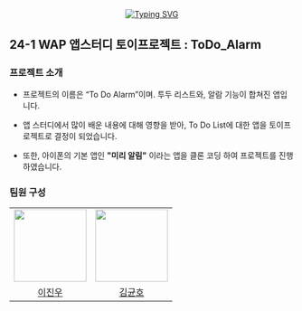 <div align="center">
<a href="https://git.io/typing-svg"><img src="https://readme-typing-svg.demolab.com?font=Lobster&color=B3E0FF&size=35&pause=1000&center=true&vCenter=true&random=false&width=435&lines=24-1+AppStudy%2C+ToDo_Alarm!" alt="Typing SVG" /></a>
<br>
</div>

## 24-1 WAP 앱스터디 토이프로젝트 : ToDo_Alarm

### 프로젝트 소개 
- 프로젝트의 이름은 “To Do Alarm”이며. 투두 리스트와, 알람 기능이 합쳐진 앱입니다.

- 앱 스터디에서 많이 배운 내용에 대해 영향을 받아, To Do List에 대한 앱을 토이프로젝트로 결정이 되었습니다.

- 또한, 아이폰의 기본 앱인 **"미리 알림"** 이라는 앱을 클론 코딩 하여 프로젝트를 진행하였습니다.


### 팀원 구성
<table align="center">
  <tr>
    <td align="center"><img src="https://avatars.githubusercontent.com/u/66197586?v=4" width="128px;" alt=""/></td>
    <td align="center"><img src="https://avatars.githubusercontent.com/u/124599614?v=4" width="128px;" alt=""/></td>
  </tr>
      <tr>
        <td align="center"><a href="https://github.com/Jinu219" title="Code">이진우</a></td>
          <td align="center"><a href="https://github.com/g0rnn" title="Code">김균호</a></td>
      </tr>
</table>
<br>
